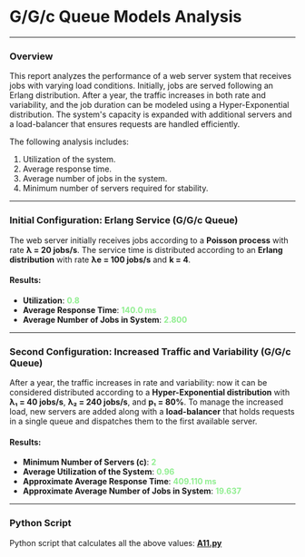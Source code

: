 # G/G/c Queue Models Analysis
___

### Overview

This report analyzes the performance of a web server system that receives jobs with varying load conditions. Initially, jobs are served following an Erlang distribution. After a year, the traffic increases in both rate and variability, and the job duration can be modeled using a Hyper-Exponential distribution. The system's capacity is expanded with additional servers and a load-balancer that ensures requests are handled efficiently.

The following analysis includes:
1. Utilization of the system.
2. Average response time.
3. Average number of jobs in the system.
4. Minimum number of servers required for stability.

---

### Initial Configuration: Erlang Service (G/G/c Queue)

The web server initially receives jobs according to a **Poisson process** with rate **λ = 20 jobs/s**. The service time is distributed according to an **Erlang distribution** with rate **λe = 100 jobs/s** and **k = 4**.

#### Results:

- **Utilization**: <span style="color:lightgreen;font-weight:bold">0.8</span>
- **Average Response Time**: <span style="color:lightgreen;font-weight:bold">140.0 ms</span>
- **Average Number of Jobs in System**: <span style="color:lightgreen;font-weight:bold">2.800</span>

---

### Second Configuration: Increased Traffic and Variability (G/G/c Queue)

After a year, the traffic increases in rate and variability: now it can be considered distributed according to a **Hyper-Exponential distribution** with **λ₁ = 40 jobs/s**, **λ₂ = 240 jobs/s**, and **p₁ = 80%**. To manage the increased load, new servers are added along with a **load-balancer** that holds requests in a single queue and dispatches them to the first available server.

#### Results:

- **Minimum Number of Servers (c)**: <span style="color:lightgreen;font-weight:bold">2</span>
- **Average Utilization of the System**: <span style="color:lightgreen;font-weight:bold">0.96</span>
- **Approximate Average Response Time**: <span style="color:lightgreen;font-weight:bold">409.110 ms</span>
- **Approximate Average Number of Jobs in System**: <span style="color:lightgreen;font-weight:bold">19.637</span>

---

### Python Script

Python script that calculates all the above values: [**A11.py**](A11.py)

